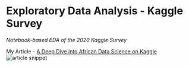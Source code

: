 # Exploratory Data Analysis - Kaggle Survey
*Notebook-based EDA of the 2020 Kaggle Survey*

My Article - [A Deep Dive into African Data Science on Kaggle](https://medium.com/afro-ai/a-deep-dive-into-african-data-science-on-kaggle-8b0c685c43ea "Click to view my Medium Article")
![article snippet](https://user-images.githubusercontent.com/16037586/182801502-0acff3f4-2311-4609-a026-bf75bab50763.png "Snippet of my article")
